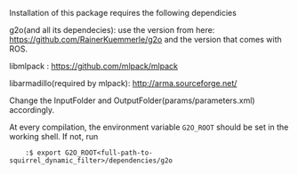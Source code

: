 Installation of this package requires the following dependicies

g2o(and all its dependecies): use the version from here: https://github.com/RainerKuemmerle/g2o  and the version that comes with ROS.

libmlpack : https://github.com/mlpack/mlpack

libarmadillo(required by mlpack): http://arma.sourceforge.net/

Change the InputFolder and OutputFolder(params/parameters.xml) accordingly. 

At every compilation, the environment variable `G2O_ROOT` should be set in the
working shell. If not, run
```
	:$ export G2O_ROOT<full-path-to-squirrel_dynamic_filter>/dependencies/g2o
```	
